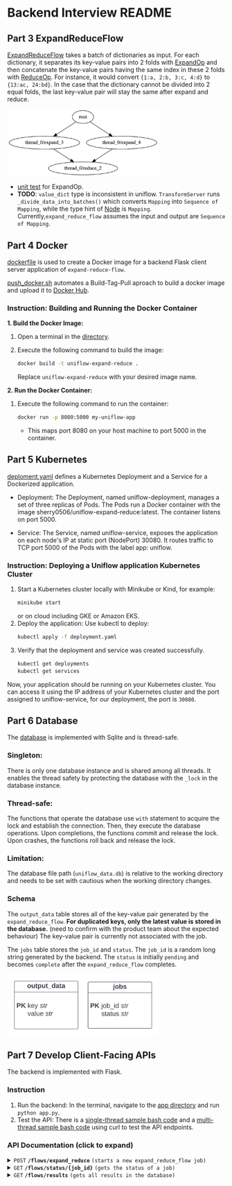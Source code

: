 # Backend Interview README

## Part 3 ExpandReduceFlow
[ExpandReduceFlow](../uniflow/flow/transform/expand_reduce_flow.py) takes a batch of dictionaries as input. For each dictionary, it separates its key-value pairs into 2 folds with [ExpandOp](../uniflow/op/basic/expand_op.py) and then concatenate the key-value pairs having the same index in these 2 folds with [ReduceOp](../uniflow/op/basic/reduce_op.py). For instance, it would convert ``{1:a, 2:b, 3:c, 4:d}`` to ``{13:ac, 24:bd}``. In the case that the dictionary cannot be divided into 2 equal folds, the last key-value pair will stay the same after expand and reduce.

<img src="expand-reduce-flow.png" alt="flow logic" width="350"/>

- [unit test](../tests/op/basic/test_expand_op.py) for ExpandOp.
- **TODO**: ``value_dict`` type is inconsistent in uniflow. ``TransformServer`` runs ``_divide_data_into_batches()`` which converts ``Mapping`` into ``Sequence of Mapping``, while the type hint of [Node](../uniflow/node.py) is ``Mapping``. Currently,``expand_reduce_flow`` assumes the input and output are ``Sequence of Mapping``.

## Part 4 Docker
[dockerfile](../dockerfile) is used to create a Docker image for a backend Flask client server application of ``expand-reduce-flow``.

[push_docker.sh](../push_docker.sh) automates a Build-Tag-Pull aproach to build a docker image and upload it to [Docker Hub](https://hub.docker.com/repository/docker/sherry0506/uniflow-expand-reduce/general).

### Instruction: Building and Running the Docker Container

**1. Build the Docker Image:**

1. Open a terminal in the [directory](../).
2. Execute the following command to build the image:

   ```bash
   docker build -t uniflow-expand-reduce .
   ```
   Replace ``uniflow-expand-reduce`` with your desired image name.

**2. Run the Docker Container:**
1. Execute the following command to run the container:

    ```bash
    docker run -p 8080:5000 my-uniflow-app
    ```
    - This maps port 8080 on your host machine to port 5000 in the container.

## Part 5 Kubernetes
[deploment.yaml](../deployment.yaml) defines a Kubernetes Deployment and a Service for a Dockerized application.

- Deployment: The Deployment, named uniflow-deployment, manages a set of three replicas of Pods. The Pods run a Docker container with the image sherry0506/uniflow-expand-reduce:latest. The container listens on port 5000.

- Service: The Service, named uniflow-service, exposes the application on each node's IP at static port (NodePort) 30080. It routes traffic to TCP port 5000 of the Pods with the label app: uniflow.

### Instruction: Deploying a Uniflow application Kubernetes Cluster
1. Start a Kubernetes cluster locally with Minikube or Kind, for example:
    ```bash
    minikube start
    ```
    or on cloud including GKE or Amazon EKS.
2. Deploy the application: Use kubectl to deploy:
    ```bash
    kubectl apply -f deployment.yaml
    ```
3. Verify that the deployment and service was created successfully.
    ```bash
   kubectl get deployments
   kubectl get services
    ```
Now, your application should be running on your Kubernetes cluster. You can access it using the IP address of your Kubernetes cluster and the port assigned to uniflow-service, for our deployment, the port is ``30080``.

## Part 6 Database
The [database](../uniflow/flow/database.py) is implemented with Sqlite and is thread-safe.

### Singleton:
There is only one database instance and is shared among all threads. It enables the thread safety by protecting the database with the ``_lock`` in the database instance.

### Thread-safe:
The functions that operate the database use ``with`` statement to acquire the lock and establish the connection. Then, they execute the database operations. Upon completions, the functions commit and release the lock. Upon crashes, the functions roll back and release the lock.

### Limitation: 
The database file path (``uniflow_data.db``) is relative to the working directory and needs to be set with cautious when the working directory changes.

### Schema
The ``output_data`` table stores all of the key-value pair generated by the ``expand_reduce_flow``. **For duplicated keys, only the latest value is stored in the database.** (need to confirm with the product team about the expected behaviour) The key-value pair is currently not associated with the job.

The ``jobs`` table stores the ``job_id`` and ``status``. The ``job_id`` is a random long string generated by the backend. The ``status`` is initially ``pending`` and becomes ``complete`` after the ``expand_reduce_flow`` completes.

<img src="uniflow-db.png" alt="database schema" width="350"/>

## Part 7 Develop Client-Facing APIs
The backend is implemented with Flask.
### Instruction
1. Run the backend: In the terminal, navigate to the [app directory](../app/) and run ``python app.py``.
2. Test the API: There is a [single-thread sample bash code](../app/test/single_thread.sh) and a [multi-thread sample bash code](../app/test/multi_thread.sh) using curl to test the API endpoints.

### API Documentation (click to expand)

<details>
<summary><code>POST</code> <code><b>/flows/expand_reduce</b></code> <code>(starts a new expand_reduce_flow job)</code></summary>

### Request Parameter
> | name     |  type      | data type      | description                                                  |
> |----------|------------|----------------|--------------------------------------------------------------|
> | None     |  required  | JSON           | list of dictionaries                                         |

Example cURL
> ```javascript
>  curl -H "Content-Type: application/json" --data @seebelow http://localhost:5000/flows/expand_reduce
> ```

Example of data:
```json
[
    {
        "key1": "value1",
        "key2": "value2"
    },
    {
        "key3": "value3",
        "key4": "value4"
    }
]
```

### Response
> | http code     | content-type                      | response                                                            |
> |---------------|-----------------------------------|---------------------------------------------------------------------|
> | `202`         | `application/json`                | `{"job_id": string}`                                                |
> | `400`         | `application/json`                | `{"code":"400","message":"Bad request"}`                            |


```json
{
    "job_id": "123e4567-e89b-12d3-a456-426614174000"
}
```
</details>

<details>
 <summary><code>GET</code> <code><b>/flows/status/{job_id}</b></code> <code>(gets the status of a job)</code></summary>

### Request Parameters

> | name     |  type      | data type      | description                                                  |
> |----------|------------|----------------|--------------------------------------------------------------|
> | `job_id` |  required  | string         | The id of the job to check                                   |

Example cURL
> ```javascript
>  curl -X GET -H "Content-Type: application/json" http://localhost:5000/flows/status/123e4567-e89b-12d3-a456-426614174000
> ```

### Response

> | http code     | content-type                      | response                                                            |
> |---------------|-----------------------------------|---------------------------------------------------------------------|
> | `200`         | `application/json`                | `{"job_id": string, "status": string}`                              |
> | `404`         | `application/json`                | `{"code":"404","message":"Job not found"}`                          |

```json
{
    "job_id": "123e4567-e89b-12d3-a456-426614174000",
    "status": "completed"
}
```
</details>

<details>
 <summary><code>GET</code> <code><b>/flows/results</b></code> <code>(gets all results in the database)</code></summary>

### Request Parameters

> | name    |  type      | data type      | description                                          |
> |---------|------------|----------------|------------------------------------------------------|
> | `page`  |  required  | int            | The page number                                      |
> | `limit` |  required  | int            | The maximum number of key-value pairs to return      |

Example cURL
> ```javascript
>  curl -X GET -H "Content-Type: application/json" http://localhost:5000/flows/results?page=1&limit=15
> ```

### Response

> | http code     | content-type                      | response                                                            |
> |---------------|-----------------------------------|---------------------------------------------------------------------|
> | `200`         | `application/json`                | `{"results": dict, "total_pages": int)}`                            |
> | `400`         | `application/json`                | `{"code":"400","message":"Bad request"}`                            |

```json
{
    "results": {        
            "key1key3": "value1vlue3",
            "key2key4": "value2vlue4"
    }
    "total_pages": 1
}
```
</details>
